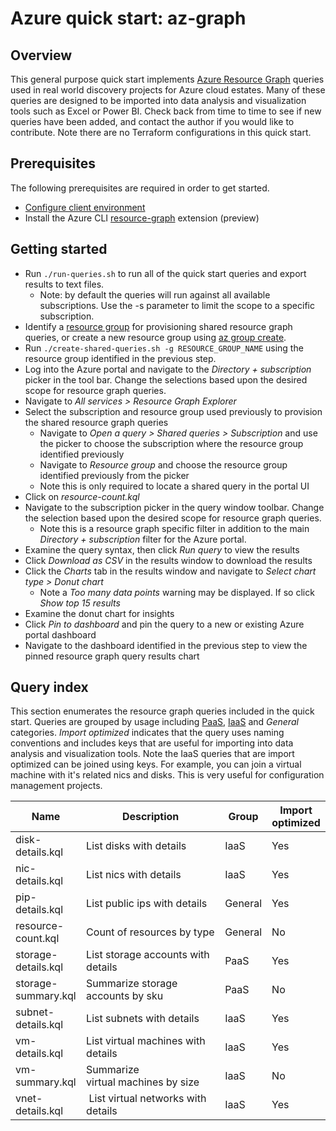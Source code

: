 # Azure quick start: az-graph  

## Overview

This general purpose quick start implements [Azure Resource Graph](https://docs.microsoft.com/en-us/azure/governance/resource-graph/overview) queries used in real world discovery projects for Azure cloud estates. Many of these queries are designed to be imported into data analysis and visualization tools such as Excel or Power BI. Check back from time to time to see if new queries have been added, and contact the author if you would like to contribute. Note there are no Terraform configurations in this quick start.

## Prerequisites

The following prerequisites are required in order to get started.

* [Configure client environment](https://github.com/doherty100/azurequickstarts#configure-client-environment)
* Install the Azure CLI [resource-graph](https://docs.microsoft.com/en-us/azure/governance/resource-graph/first-query-azurecli#add-the-resource-graph-extension) extension (preview)

## Getting started

* Run `./run-queries.sh` to run all of the quick start queries and export results to text files.
  * Note: by default the queries will run against all available subscriptions. Use the -s parameter to limit the scope to a specific subscription.
* Identify a [resource group](https://docs.microsoft.com/en-us/azure/azure-glossary-cloud-terminology#resource-group) for provisioning shared resource graph queries, or create a new resource group using [az group create](https://docs.microsoft.com/en-us/cli/azure/group?view=azure-cli-latest#az-group-create).
* Run `./create-shared-queries.sh -g RESOURCE_GROUP_NAME` using the resource group identified in the previous step.
* Log into the Azure portal and navigate to the *Directory + subscription* picker in the tool bar. Change the selections based upon the desired scope for resource graph queries.
* Navigate to *All services > Resource Graph Explorer*
* Select the subscription and resource group used previously to provision the shared resource graph queries
  * Navigate to *Open a query > Shared queries > Subscription* and use the picker to choose the subscription where the resource group identified previously
  * Navigate to *Resource group* and choose the resource group identified previously from the picker
  * Note this is only required to locate a shared query in the portal UI
* Click on *resource-count.kql*
* Navigate to the subscription picker in the query window toolbar. Change the selection based upon the desired scope for resource graph queries.
  * Note this is a resource graph specific filter in addition to the main *Directory + subscription* filter for the Azure portal.
* Examine the query syntax, then click *Run query* to view the results
* Click *Download as CSV* in the results window to download the results
* Click the *Charts* tab in the results window and navigate to *Select chart type > Donut chart*
  * Note a *Too many data points* warning may be displayed. If so click *Show top 15 results*
* Examine the donut chart for insights
* Click *Pin to dashboard* and pin the query to a new or existing Azure portal dashboard
* Navigate to the dashboard identified in the previous step to view the pinned resource graph query results chart

## Query index

This section enumerates the resource graph queries included in the quick start. Queries are grouped by usage including [PaaS](https://azure.microsoft.com/en-us/overview/what-is-paas/), [IaaS](https://azure.microsoft.com/en-us/overview/what-is-iaas/) and *General* categories. *Import optimized* indicates that the query uses naming conventions and includes keys that are useful for importing into data analysis and visualization tools. Note the IaaS queries that are import optimized can be joined using keys. For example, you can join a virtual machine with it's related nics and disks. This is very useful for configuration management projects.

Name | Description | Group | Import optimized
--- | --- | --- | ---
disk-details.kql | List disks with details | IaaS | Yes
nic-details.kql | List nics with details | IaaS | Yes
pip-details.kql | List public ips with details | General | Yes
resource-count.kql | Count of resources by type | General | No
storage-details.kql | List storage accounts with details | PaaS | Yes
storage-summary.kql | Summarize storage accounts by sku | PaaS | No
subnet-details.kql | List subnets with details | IaaS | Yes
vm-details.kql | List virtual machines with details | IaaS | Yes
vm-summary.kql | Summarize virtual machines by size | IaaS | No
vnet-details.kql |  List virtual networks with details | IaaS | Yes

